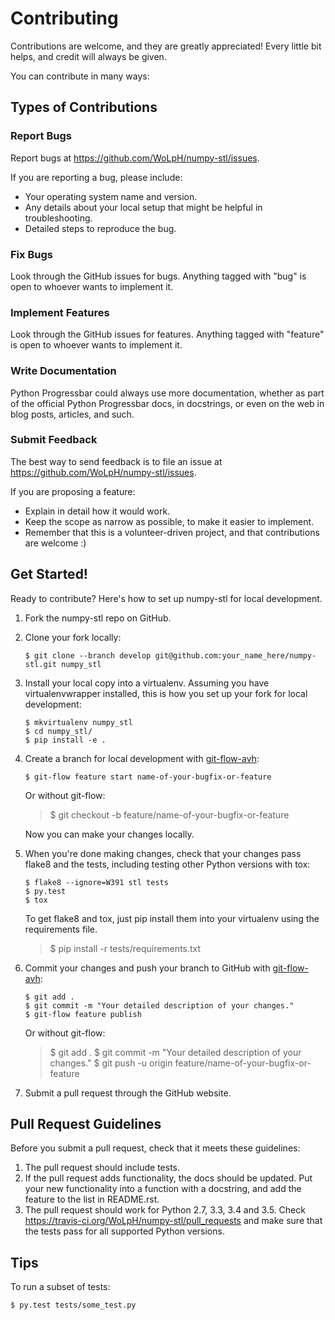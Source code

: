 Contributing
============

Contributions are welcome, and they are greatly appreciated! Every
little bit helps, and credit will always be given.

You can contribute in many ways:

Types of Contributions
----------------------

### Report Bugs

Report bugs at <https://github.com/WoLpH/numpy-stl/issues>.

If you are reporting a bug, please include:

-   Your operating system name and version.
-   Any details about your local setup that might be helpful
    in troubleshooting.
-   Detailed steps to reproduce the bug.

### Fix Bugs

Look through the GitHub issues for bugs. Anything tagged with "bug" is
open to whoever wants to implement it.

### Implement Features

Look through the GitHub issues for features. Anything tagged with
"feature" is open to whoever wants to implement it.

### Write Documentation

Python Progressbar could always use more documentation, whether as part
of the official Python Progressbar docs, in docstrings, or even on the
web in blog posts, articles, and such.

### Submit Feedback

The best way to send feedback is to file an issue at
<https://github.com/WoLpH/numpy-stl/issues>.

If you are proposing a feature:

-   Explain in detail how it would work.
-   Keep the scope as narrow as possible, to make it easier
    to implement.
-   Remember that this is a volunteer-driven project, and that
    contributions are welcome :)

Get Started!
------------

Ready to contribute? Here's how to set up numpy-stl for local
development.

1.  Fork the numpy-stl repo on GitHub.
2.  Clone your fork locally:

        $ git clone --branch develop git@github.com:your_name_here/numpy-stl.git numpy_stl

3.  Install your local copy into a virtualenv. Assuming you have
    virtualenvwrapper installed, this is how you set up your fork for
    local development:

        $ mkvirtualenv numpy_stl
        $ cd numpy_stl/
        $ pip install -e .

4.  Create a branch for local development with
    [git-flow-avh](https://github.com/petervanderdoes/gitflow):

        $ git-flow feature start name-of-your-bugfix-or-feature

    Or without git-flow:

    > \$ git checkout -b feature/name-of-your-bugfix-or-feature

    Now you can make your changes locally.

5.  When you're done making changes, check that your changes pass flake8
    and the tests, including testing other Python versions with tox:

        $ flake8 --ignore=W391 stl tests
        $ py.test
        $ tox

    To get flake8 and tox, just pip install them into your virtualenv
    using the requirements file.

    > \$ pip install -r tests/requirements.txt

6.  Commit your changes and push your branch to GitHub with
    [git-flow-avh](https://github.com/petervanderdoes/gitflow):

        $ git add .
        $ git commit -m "Your detailed description of your changes."
        $ git-flow feature publish

    Or without git-flow:

    > \$ git add . \$ git commit -m "Your detailed description of your
    > changes." \$ git push -u origin
    > feature/name-of-your-bugfix-or-feature

7.  Submit a pull request through the GitHub website.

Pull Request Guidelines
-----------------------

Before you submit a pull request, check that it meets these guidelines:

1.  The pull request should include tests.
2.  If the pull request adds functionality, the docs should be updated.
    Put your new functionality into a function with a docstring, and add
    the feature to the list in README.rst.
3.  The pull request should work for Python 2.7, 3.3, 3.4 and 3.5. Check
    <https://travis-ci.org/WoLpH/numpy-stl/pull_requests> and make sure
    that the tests pass for all supported Python versions.

Tips
----

To run a subset of tests:

    $ py.test tests/some_test.py
